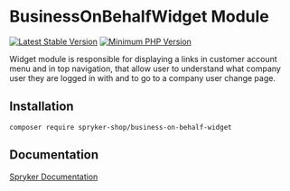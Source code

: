 # BusinessOnBehalfWidget Module
[![Latest Stable Version](https://poser.pugx.org/spryker-shop/business-on-behalf-widget/v/stable.svg)](https://packagist.org/packages/spryker-shop/business-on-behalf-widget)
[![Minimum PHP Version](https://img.shields.io/badge/php-%3E%3D%207.4-8892BF.svg)](https://php.net/)

Widget module is responsible for displaying a
links in customer account menu and in top navigation,
that allow user to understand what company user they are
logged in with and to go to a company user change page.

## Installation

```
composer require spryker-shop/business-on-behalf-widget
```

## Documentation

[Spryker Documentation](https://academy.spryker.com/developing_with_spryker/module_guide/modules.html)

